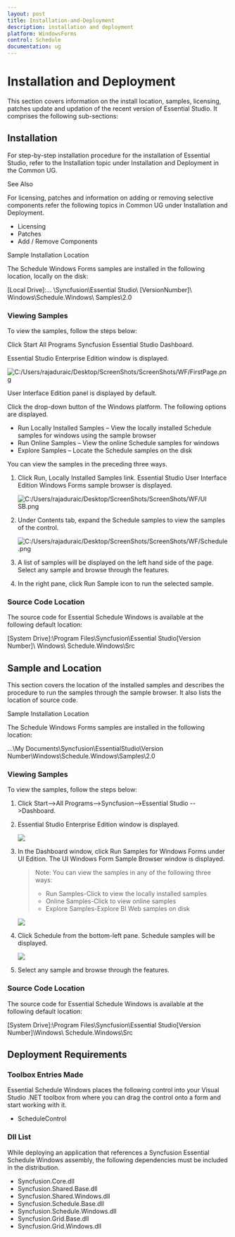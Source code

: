 ```yaml
---
layout: post
title: Installation-and-Deployment
description: installation and deployment
platform: WindowsForms
control: Schedule
documentation: ug
---
```


# Installation and Deployment

This section covers information on the install location, samples, licensing, patches update and updation of the recent version of Essential Studio. It comprises the following sub-sections:

## Installation

For step-by-step installation procedure for the installation of Essential Studio, refer to the Installation topic under Installation and Deployment in the Common UG.

See Also

For licensing, patches and information on adding or removing selective components refer the following topics in Common UG under Installation and Deployment.

* Licensing
* Patches
* Add / Remove Components

Sample Installation Location

The Schedule Windows Forms samples are installed in the following location, locally on the disk:

[Local Drive]:\... \Syncfusion\Essential Studio\ [VersionNumber]\ Windows\Schedule.Windows\ Samples\2.0

### Viewing Samples

To view the samples, follow the steps below:

Click Start All Programs  Syncfusion  Essential Studio <version number>  Dashboard.

Essential Studio Enterprise Edition window is displayed.

![C:/Users/rajaduraic/Desktop/ScreenShots/ScreenShots/WF/FirstPage.png](Installation-and-Deployment_images/Installation-and-Deployment_img1.png)



User Interface Edition panel is displayed by default.

Click the drop-down button of the Windows platform.  The following options are displayed.

* Run Locally Installed Samples – View the locally installed Schedule samples for windows using the sample browser
* Run Online Samples – View the online Schedule samples for windows
* Explore Samples – Locate the Schedule samples on the disk

You can view the samples in the preceding three ways.

1. Click Run, Locally Installed Samples link. Essential Studio User Interface Edition Windows Forms sample browser is displayed.

   ![C:/Users/rajaduraic/Desktop/ScreenShots/ScreenShots/WF/UI SB.png](Installation-and-Deployment_images/Installation-and-Deployment_img2.png)



2. Under Contents tab, expand the Schedule samples to view the samples of the control.

   ![C:/Users/rajaduraic/Desktop/ScreenShots/ScreenShots/WF/Schedule.png](Installation-and-Deployment_images/Installation-and-Deployment_img3.png)



3. A list of samples will be displayed on the left hand side of the page.  Select any sample and browse through the features.
4. In the right pane, click Run Sample icon to run the selected sample.

### Source Code Location

The source code for Essential Schedule Windows is available at the following default location:

[System Drive]:\Program Files\Syncfusion\Essential Studio\[Version Number]\ Windows\ Schedule.Windows\Src

## Sample and Location

This section covers the location of the installed samples and describes the procedure to run the samples through the sample browser. It also lists the location of source code.

Sample Installation Location

The Schedule Windows Forms samples are installed in the following location:

...\My Documents\Syncfusion\EssentialStudio\Version Number\Windows\Schedule.Windows\Samples\2.0

### Viewing Samples

To view the samples, follow the steps below:

1. Click Start-->All Programs-->Syncfusion-->Essential Studio <version number> -->Dashboard.
2. Essential Studio Enterprise Edition window is displayed.

   ![](Installation-and-Deployment_images/Installation-and-Deployment_img4.png)

3. In the Dashboard window, click Run Samples for Windows Forms under UI Edition. The UI Windows Form Sample Browser window is displayed.
   > Note: You can view the samples in any of the following three ways:
   >
   > * Run Samples-Click to view the locally installed samples
   > * Online Samples-Click to view online samples
   > * Explore Samples-Explore BI Web samples on disk

   ![](Installation-and-Deployment_images/Installation-and-Deployment_img6.png)
   
4. Click Schedule from the bottom-left pane. Schedule samples will be displayed.

   ![](Installation-and-Deployment_images/Installation-and-Deployment_img7.png)

5. Select any sample and browse through the features. 

### Source Code Location

The source code for Essential Schedule Windows is available at the following default location:

[System Drive]:\Program Files\Syncfusion\Essential Studio\[Version Number]\Windows\ Schedule.Windows\Src



## Deployment Requirements

### Toolbox Entries Made

Essential Schedule Windows places the following control into your Visual Studio .NET toolbox from where you can drag the control onto a form and start working with it.

* ScheduleControl

### Dll List

While deploying an application that references a Syncfusion Essential Schedule Windows assembly, the following dependencies must be included in the distribution.

* Syncfusion.Core.dll
* Syncfusion.Shared.Base.dll
* Syncfusion.Shared.Windows.dll
* Syncfusion.Schedule.Base.dll
* Syncfusion.Schedule.Windows.dll
* Syncfusion.Grid.Base.dll
* Syncfusion.Grid.Windows.dll